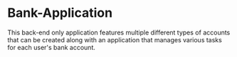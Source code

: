 <h1>Bank-Application</h1>

This back-end only application features multiple different types of accounts that can be created along with an application that manages various tasks for each user's bank account.
